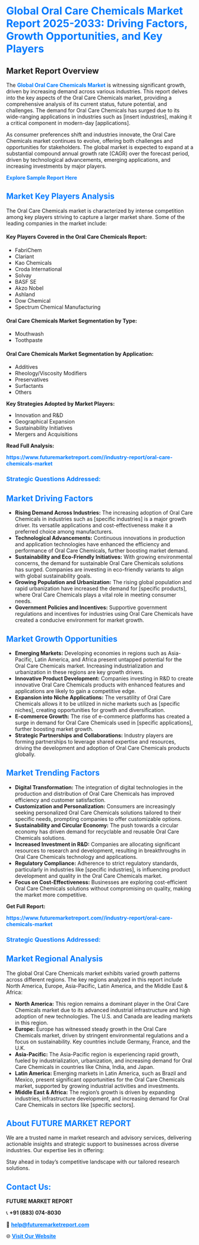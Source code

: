 <h1 style="color: #007BFF;">Global Oral Care Chemicals Market Report 2025-2033: Driving Factors, Growth Opportunities, and Key Players</h1>

<section id="overview">
<h2>Market Report Overview</h2>
<p>The <a href="https://www.futuremarketreport.com//industry-report/oral-care-chemicals-market" style="color: #007BFF; text-decoration: none;"><strong>Global Oral Care Chemicals Market</strong></a> is witnessing significant growth, driven by increasing demand across various industries. This report delves into the key aspects of the Oral Care Chemicals market, providing a comprehensive analysis of its current status, future potential, and challenges. The demand for Oral Care Chemicals has surged due to its wide-ranging applications in industries such as [insert industries], making it a critical component in modern-day [applications].</p>
<p>As consumer preferences shift and industries innovate, the Oral Care Chemicals market continues to evolve, offering both challenges and opportunities for stakeholders. The global market is expected to expand at a substantial compound annual growth rate (CAGR) over the forecast period, driven by technological advancements, emerging applications, and increasing investments by major players.</p>
</section>

<section id="overview">
<p><a href="https://www.futuremarketreport.com//request-sample/reportId=57457" style="color: #007BFF; text-decoration: none;"><strong>Explore Sample Report Here</strong></a></p>
</section>

<section id="key-players">
<h2 style="color: #007BFF;">Market Key Players Analysis</h2>
<p>The Oral Care Chemicals market is characterized by intense competition among key players striving to capture a larger market share. Some of the leading companies in the market include:</p>
<h4>Key Players Covered in the Oral Care Chemicals Report:</h4>
<ul><li>FabriChem</li><li>Clariant</li><li>Kao Chemicals</li><li>Croda International</li><li>Solvay</li><li>BASF SE</li><li>Akzo Nobel</li><li>Ashland</li><li>Dow Chemical</li><li>Spectrum Chemical Manufacturing</li></ul>
<h4>Oral Care Chemicals Market Segmentation by Type:</h4>
<ul><li>Mouthwash</li><li>Toothpaste</li></ul>

<h4>Oral Care Chemicals Market Segmentation by Application:</h4>
<ul><li>Additives</li><li>Rheology/Viscosity Modifiers</li><li>Preservatives</li><li>Surfactants</li><li>Others</li></ul>
<p><strong>Key Strategies Adopted by Market Players:</strong></p>
<ul>
<li>Innovation and R&D</li>
<li>Geographical Expansion</li>
<li>Sustainability Initiatives</li>
<li>Mergers and Acquisitions</li>
</ul>
</section>

<section>
<p><strong>Read Full Analysis: </strong></p><a href="https://www.futuremarketreport.com//industry-report/oral-care-chemicals-market" style="color: #007BFF; text-decoration: none;"><strong>https://www.futuremarketreport.com//industry-report/oral-care-chemicals-market</strong></a>
<h3 style="color: #007BFF;">Strategic Questions Addressed:</h3>
</section>

<section id="driving-factors">
<h2 style="color: #007BFF;">Market Driving Factors</h2>
<ul>
<li><strong>Rising Demand Across Industries:</strong> The increasing adoption of Oral Care Chemicals in industries such as [specific industries] is a major growth driver. Its versatile applications and cost-effectiveness make it a preferred choice among manufacturers.</li>
<li><strong>Technological Advancements:</strong> Continuous innovations in production and application technologies have enhanced the efficiency and performance of Oral Care Chemicals, further boosting market demand.</li>
<li><strong>Sustainability and Eco-Friendly Initiatives:</strong> With growing environmental concerns, the demand for sustainable Oral Care Chemicals solutions has surged. Companies are investing in eco-friendly variants to align with global sustainability goals.</li>
<li><strong>Growing Population and Urbanization:</strong> The rising global population and rapid urbanization have increased the demand for [specific products], where Oral Care Chemicals plays a vital role in meeting consumer needs.</li>
<li><strong>Government Policies and Incentives:</strong> Supportive government regulations and incentives for industries using Oral Care Chemicals have created a conducive environment for market growth.</li>
</ul>
</section>

<section id="growth-opportunities">
<h2 style="color: #007BFF;">Market Growth Opportunities</h2>
<ul>
<li><strong>Emerging Markets:</strong> Developing economies in regions such as Asia-Pacific, Latin America, and Africa present untapped potential for the Oral Care Chemicals market. Increasing industrialization and urbanization in these regions are key growth drivers.</li>
<li><strong>Innovative Product Development:</strong> Companies investing in R&D to create innovative Oral Care Chemicals products with enhanced features and applications are likely to gain a competitive edge.</li>
<li><strong>Expansion into Niche Applications:</strong> The versatility of Oral Care Chemicals allows it to be utilized in niche markets such as [specific niches], creating opportunities for growth and diversification.</li>
<li><strong>E-commerce Growth:</strong> The rise of e-commerce platforms has created a surge in demand for Oral Care Chemicals used in [specific applications], further boosting market growth.</li>
<li><strong>Strategic Partnerships and Collaborations:</strong> Industry players are forming partnerships to leverage shared expertise and resources, driving the development and adoption of Oral Care Chemicals products globally.</li>
</ul>
</section>

<section id="trending-factors">
<h2 style="color: #007BFF;">Market Trending Factors</h2>
<ul>
<li><strong>Digital Transformation:</strong> The integration of digital technologies in the production and distribution of Oral Care Chemicals has improved efficiency and customer satisfaction.</li>
<li><strong>Customization and Personalization:</strong> Consumers are increasingly seeking personalized Oral Care Chemicals solutions tailored to their specific needs, prompting companies to offer customizable options.</li>
<li><strong>Sustainability and Circular Economy:</strong> The push towards a circular economy has driven demand for recyclable and reusable Oral Care Chemicals solutions.</li>
<li><strong>Increased Investment in R&D:</strong> Companies are allocating significant resources to research and development, resulting in breakthroughs in Oral Care Chemicals technology and applications.</li>
<li><strong>Regulatory Compliance:</strong> Adherence to strict regulatory standards, particularly in industries like [specific industries], is influencing product development and quality in the Oral Care Chemicals market.</li>
<li><strong>Focus on Cost-Effectiveness:</strong> Businesses are exploring cost-efficient Oral Care Chemicals solutions without compromising on quality, making the market more competitive.</li>
</ul>
</section>

<section>
<p><strong>Get Full Report: </strong></p><a href="https://www.futuremarketreport.com//industry-report/oral-care-chemicals-market" style="color: #007BFF; text-decoration: none;"><strong>https://www.futuremarketreport.com//industry-report/oral-care-chemicals-market</strong></a>
<h3 style="color: #007BFF;">Strategic Questions Addressed:</h3>
</section>


<section id="regional-analysis">
<h2 style="color: #007BFF;">Market Regional Analysis</h2>
<p>The global Oral Care Chemicals market exhibits varied growth patterns across different regions. The key regions analyzed in this report include North America, Europe, Asia-Pacific, Latin America, and the Middle East & Africa:</p>
<ul>
<li><strong>North America:</strong> This region remains a dominant player in the Oral Care Chemicals market due to its advanced industrial infrastructure and high adoption of new technologies. The U.S. and Canada are leading markets in this region.</li>
<li><strong>Europe:</strong> Europe has witnessed steady growth in the Oral Care Chemicals market, driven by stringent environmental regulations and a focus on sustainability. Key countries include Germany, France, and the U.K.</li>
<li><strong>Asia-Pacific:</strong> The Asia-Pacific region is experiencing rapid growth, fueled by industrialization, urbanization, and increasing demand for Oral Care Chemicals in countries like China, India, and Japan.</li>
<li><strong>Latin America:</strong> Emerging markets in Latin America, such as Brazil and Mexico, present significant opportunities for the Oral Care Chemicals market, supported by growing industrial activities and investments.</li>
<li><strong>Middle East & Africa:</strong> The region’s growth is driven by expanding industries, infrastructure development, and increasing demand for Oral Care Chemicals in sectors like [specific sectors].</li>
</ul>
</section>

<footer>
<h2 style="color: #007BFF;">About FUTURE MARKET REPORT</h2>
<p>We are a trusted name in market research and advisory services, delivering actionable insights and strategic support to businesses across diverse industries. Our expertise lies in offering:</p>

<p>Stay ahead in today’s competitive landscape with our tailored research solutions.</p>

<h2 style="color: #007BFF;">Contact Us:</h2>
<p><strong>FUTURE MARKET REPORT</strong></p>
<p>📞 <strong>+91 (883) 074-8030</strong></p>
<p>📧 <strong><a href="mailto:help@futuremarketreport.com" style="color: #007BFF;">help@futuremarketreport.com</a></strong></p>
<p>🌐 <strong><a href="https://www.futuremarketreport.com/" style="color: #007BFF;">Visit Our Website</a></strong></p>
</footer>